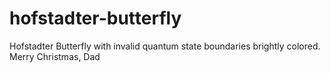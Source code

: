 # hofstadter-butterfly
Hofstadter Butterfly with invalid quantum state boundaries brightly colored. Merry Christmas, Dad
